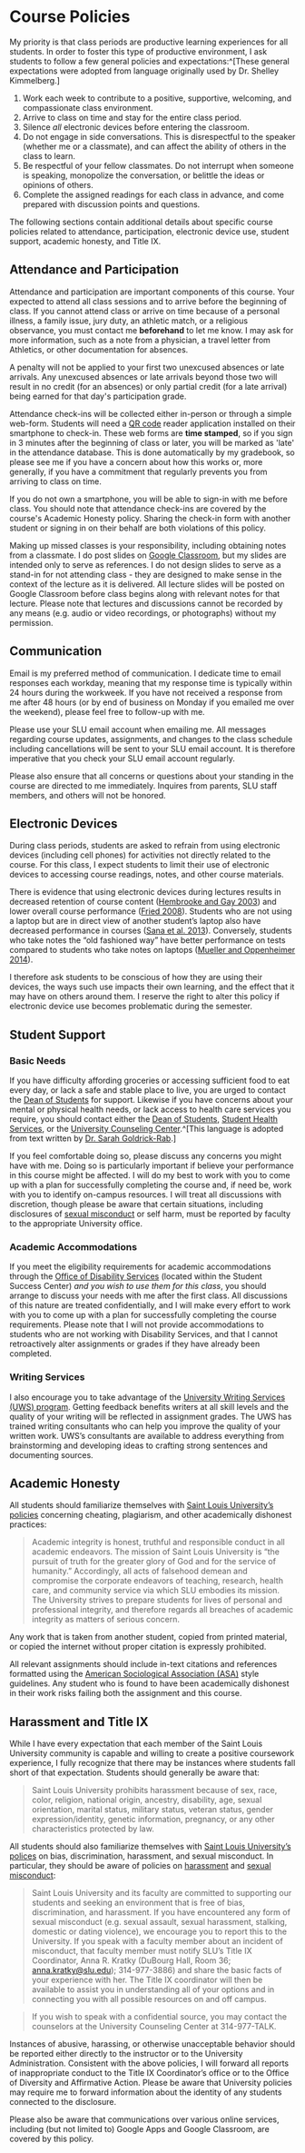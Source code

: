 # Course Policies

My priority is that class periods are productive learning experiences for all students. In order to foster this type of productive environment, I ask students to follow a few general policies and expectations:^[These general expectations were adopted from language originally used by Dr. Shelley Kimmelberg.]

1.  Work each week to contribute to a positive, supportive, welcoming, and compassionate class environment.
2.  Arrive to class on time and stay for the entire class period.
3.  Silence *all* electronic devices before entering the classroom.
4.  Do not engage in side conversations. This is disrespectful to the speaker (whether me or a classmate), and can affect the ability of others in the class to learn.
5.  Be respectful of your fellow classmates. Do not interrupt when someone is speaking, monopolize the conversation, or belittle the ideas or opinions of others.
6.  Complete the assigned readings for each class in advance, and come prepared with discussion points and questions.
    
The following sections contain additional details about specific course policies related to attendance, participation, electronic device use, student support, academic honesty, and Title IX.

## Attendance and Participation

Attendance and participation are important components of this course. Your expected to attend all class sessions and to arrive before the beginning of class. If you cannot attend class or arrive on time because of a personal illness, a family issue, jury duty, an athletic match, or a religious observance, you must contact me **beforehand** to let me know. I may ask for more information, such as a note from a physician, a travel letter from Athletics, or other documentation for absences. 

A penalty will not be applied to your first two unexcused absences or late arrivals. Any unexcused absences or late arrivals beyond those two will result in no credit (for an absences) or only partial credit (for a late arrival) being earned for that day's participation grade.

Attendance check-ins will be collected either in-person or through a simple web-form. Students will need a [QR code](https://en.wikipedia.org/wiki/QR_code) reader application installed on their smartphone to check-in. These web forms are **time stamped**, so if you sign in 3 minutes after the beginning of class or later, you will be marked as 'late' in the attendance database. This is done automatically by my gradebook, so please see me if you have a concern about how this works or, more generally, if you have a commitment that regularly prevents you from arriving to class on time.

If you do not own a smartphone, you will be able to sign-in with me before class. You should note that attendance check-ins are covered by the course's Academic Honesty policy. Sharing the check-in form with another student or signing in on their behalf are both violations of this policy.

Making up missed classes is your responsibility, including obtaining notes from a classmate. I do post slides on [Google Classroom](https://classroom.google.com), but my slides are intended only to serve as references. I do not design slides to serve as a stand-in for not attending class - they are designed to make sense in the context of the lecture as it is delivered. All lecture slides will be posted on Google Classroom before class begins along with relevant notes for that lecture. Please note that lectures and discussions cannot be recorded by any means (e.g. audio or video recordings, or photographs) without my permission.

## Communication

Email is my preferred method of communication. I dedicate time to email responses each workday, meaning that my response time is typically within 24 hours during the workweek. If you have not received a response from me after 48 hours (or by end of business on Monday if you emailed me over the weekend), please feel free to follow-up with me.

Please use your SLU email account when emailing me. All messages regarding course updates, assignments, and changes to the class schedule including cancellations will be sent to your SLU email account. It is therefore imperative that you check your SLU email account regularly.

Please also ensure that all concerns or questions about your standing in the course are directed to me immediately. Inquires from parents, SLU staff members, and others will not be honored.

## Electronic Devices

During class periods, students are asked to refrain from using electronic devices (including cell phones) for activities not directly related to the course. For this class, I expect students to limit their use of electronic devices to accessing course readings, notes, and other course materials.

There is evidence that using electronic devices during lectures results in decreased retention of course content ([Hembrooke and Gay 2003](https://link.springer.com/article/10.1007/BF02940852)) and lower overall course performance ([Fried 2008](https://www.sciencedirect.com/science/article/pii/S0360131506001436)). Students who are not using a laptop but are in direct view of another student’s laptop also have decreased performance in courses ([Sana et al. 2013](https://www.sciencedirect.com/science/article/pii/S0360131512002254)). Conversely, students who take notes the “old fashioned way” have better performance on tests compared to students who take notes on laptops ([Mueller and Oppenheimer 2014](http://journals.sagepub.com/doi/abs/10.1177/0956797614524581)).

I therefore ask students to be conscious of how they are using their devices, the ways such use impacts their own learning, and the effect that it may have on others around them. I reserve the right to alter this policy if electronic device use becomes problematic during the semester.

## Student Support

### Basic Needs

If you have difficulty affording groceries or accessing sufficient food to eat every day, or lack a safe and stable place to live, you are urged to contact the [Dean of Students](https://www.slu.edu/student-development/dean-of-students/index.php) for support. Likewise if you have concerns about your mental or physical health needs, or lack access to health care services you require, you should contact either the [Dean of Students](https://www.slu.edu/student-development/dean-of-students/index.php), [Student Health Services](https://www.slu.edu/life-at-slu/student-health/index.php), or the [University Counseling Center](https://www.slu.edu/life-at-slu/university-counseling/index.php).^[This language is adopted from text written by [Dr. Sarah Goldrick-Rab](https://medium.com/@saragoldrickrab/basic-needs-security-and-the-syllabus-d24cc7afe8c9).]

If you feel comfortable doing so, please discuss any concerns you might have with me. Doing so is particularly important if believe your performance in this course might be affected. I will do my best to work with you to come up with a plan for successfully completing the course and, if need be, work with you to identify on-campus resources. I will treat all discussions with discretion, though please be aware that certain situations, including disclosures of [sexual misconduct](/compassionate-coursework.html) or self harm, must be reported by faculty to the appropriate University office.

### Academic Accommodations 

If you meet the eligibility requirements for academic accommodations through the [Office of Disability Services](https://www.slu.edu/life-at-slu/student-success-center/disability-services/index.php) (located within the Student Success Center) *and you wish to use them for this class*, you should arrange to discuss your needs with me after the first class. All discussions of this nature are treated confidentially, and I will make every effort to work with you to come up with a plan for successfully completing the course requirements. Please note that I will not provide accommodations to students who are not working with Disability Services, and that I cannot retroactively alter assignments or grades if they have already been completed.

### Writing Services

I also encourage you to take advantage of the [University Writing Services (UWS) program](https://www.slu.edu/life-at-slu/student-success-center/academic-support/university-writing-services/index.php). Getting feedback benefits writers at all skill levels and the quality of your writing will be reflected in assignment grades. The UWS has trained writing consultants who can help you improve the quality of your written work. UWS’s consultants are available to address everything from brainstorming and developing ideas to crafting strong sentences and documenting sources.

## Academic Honesty

All students should familiarize themselves with [Saint Louis University’s policies](http://www.slu.edu/Documents/provost/academic_affairs/Academic%20Integrity%20Policy%20FINAL%20%206-26-15.pd) concerning cheating, plagiarism, and other academically dishonest practices:

> Academic integrity is honest, truthful and responsible conduct in all academic endeavors. The mission of Saint Louis University is “the pursuit of truth for the greater glory of God and for the service of humanity.” Accordingly, all acts of falsehood demean and compromise the corporate endeavors of teaching, research, health care, and community service via which SLU embodies its mission. The University strives to prepare students for lives of personal and professional integrity, and therefore regards all breaches of academic integrity as matters of serious concern.

Any work that is taken from another student, copied from printed material, or copied the internet without proper citation is expressly prohibited.

All relevant assignments should include in-text citations and references formatted using the [American Sociological Association (ASA)](https://owl.english.purdue.edu/owl/resource/583/1/) style guidelines. Any student who is found to have been academically dishonest in their work risks failing both the assignment and this course.

## Harassment and Title IX

While I have every expectation that each member of the Saint Louis University community is capable and willing to create a positive coursework experience, I fully recognize that there may be instances where students fall short of that expectation. Students should generally be aware that: 

> Saint Louis University prohibits harassment because of sex, race, color, religion, national origin, ancestry, disability, age, sexual orientation, marital status, military status, veteran status, gender expression/identity, genetic information, pregnancy, or any other characteristics protected by law.

All students should also familiarize themselves with [Saint Louis University’s polices](http://www.slu.edu/general-counsel-home/office-of-institutional-equity-and-diversity) on bias, discrimination, harassment, and sexual misconduct. In particular, they should be aware of policies on [harassment](https://www.slu.edu/general-counsel/institutional-equity-diversity/pdfs/harassment-policy.pdf) and [sexual misconduct](https://www.slu.edu/about/safety/sexual-assault-resources.php):

> Saint Louis University and its faculty are committed to supporting our students and seeking an environment that is free of bias, discrimination, and harassment. If you have encountered any form of sexual misconduct (e.g. sexual assault, sexual harassment, stalking, domestic or dating violence), we encourage you to report this to the University. If you speak with a faculty member about an incident of misconduct, that faculty member must notify SLU’s Title IX Coordinator, Anna R. Kratky (DuBourg Hall, Room 36; <anna.kratky@slu.edu>); 314-977-3886) and share the basic facts of your experience with her. The Title IX coordinator will then be available to assist you in understanding all of your options and in connecting you with all possible resources on and off campus. 

> If you wish to speak with a confidential source, you may contact the counselors at the University Counseling Center at 314-977-TALK.

Instances of abusive, harassing, or otherwise unacceptable behavior should be reported either directly to the instructor or to the University Administration. Consistent with the above policies, I will forward all reports of inappropriate conduct to the Title IX Coordinator’s office or to the Office of Diversity and Affirmative Action. Please be aware that University policies may require me to forward information about the identity of any students connected to the disclosure.

Please also be aware that communications over various online services, including (but not limited to) Google Apps and Google Classroom, are covered by this policy.
